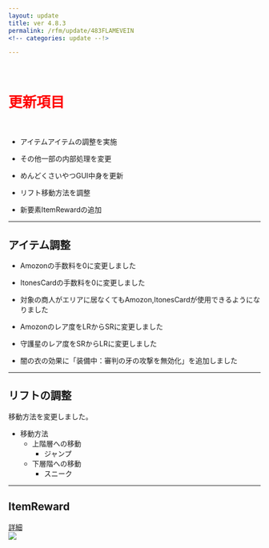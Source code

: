 ```yaml
---
layout: update
title: ver 4.8.3
permalink: /rfm/update/483FLAMEVEIN
<!-- categories: update --!>

---
```

<br>
<h1 id="1"><font color="red">更新項目</font></h1><br>

+ <span class="blue-badge">アイテム</span>アイテムの調整を実施 

+ <span class="blue-badge">その他</span>一部の内部処理を変更 
 
+ <span class="blue-badge">めんどくさいやつGUI</span>中身を更新

+ <span class="blue-badge">リフト</span>移動方法を調整

+ <span class="green-badge">新要素</span>ItemRewardの追加


----------------------------------------------------
## アイテム調整

+ Amozonの手数料を0に変更しました<br>

+ ItonesCardの手数料を0に変更しました<br>

+ 対象の商人がエリアに居なくてもAmozon,ItonesCardが使用できるようになりました<br>

+ Amozonのレア度をLRからSRに変更しました<br>

+ 守護星のレア度をSRからLRに変更しました<br>

+ 闇の衣の効果に「装備中：審判の牙の攻撃を無効化」を追加しました<br>

----------------------------------------------------
## リフトの調整

移動方法を変更しました。  

+ 移動方法
  + 上階層への移動
    + ジャンプ
  + 下層階への移動
    + スニーク
    
----------------------------------------------------
## ItemReward

[詳細](http://web.njj12.net/rfm/itemreward)<br>
<a><img src="http://web.njj12.net/public/images/rfm/roundVex.png"></a><br>



